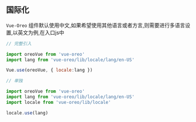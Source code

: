 ## 国际化

`Vue-Oreo` 组件默认使用中文,如果希望使用其他语言或者方言,则需要进行多语言设置,以英文为例,在入口js中

```javascript
// 完整引入

import oreoVue from 'vue-oreo'
import lang from 'vue-oreo/lib/locale/lang/en-US'

Vue.use(oreoVue, { locale:lang })

```

```javascript
// 单独

import oreoVue from 'vue-oreo'
import lang from 'vue-oreo/lib/locale/lang/en-US'
import locale from 'vue-oreo/lib/locale'

locale.use(lang)
```
